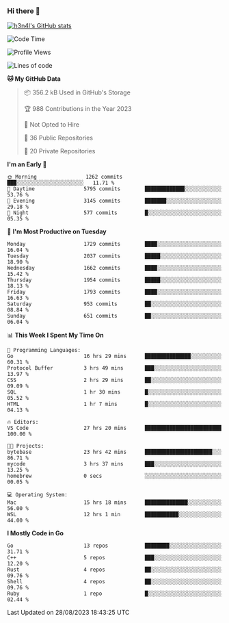 ### Hi there 👋

[![h3n4l's GitHub stats](https://github-readme-stats.vercel.app/api?username=h3n4l&count_private=true&show_icons=true&theme=radical)](https://github.com/h3n4l/github-readme-stats)

<!--START_SECTION:waka-->
![Code Time](http://img.shields.io/badge/Code%20Time-1%2C538%20hrs%2013%20mins-blue)

![Profile Views](http://img.shields.io/badge/Profile%20Views-1-blue)

![Lines of code](https://img.shields.io/badge/From%20Hello%20World%20I%27ve%20Written-3.0%20million%20lines%20of%20code-blue)

**🐱 My GitHub Data** 

> 📦 356.2 kB Used in GitHub's Storage 
 > 
> 🏆 988 Contributions in the Year 2023
 > 
> 🚫 Not Opted to Hire
 > 
> 📜 36 Public Repositories 
 > 
> 🔑 20 Private Repositories 
 > 
**I'm an Early 🐤** 

```text
🌞 Morning                1262 commits        ███░░░░░░░░░░░░░░░░░░░░░░   11.71 % 
🌆 Daytime                5795 commits        █████████████░░░░░░░░░░░░   53.76 % 
🌃 Evening                3145 commits        ███████░░░░░░░░░░░░░░░░░░   29.18 % 
🌙 Night                  577 commits         █░░░░░░░░░░░░░░░░░░░░░░░░   05.35 % 
```
📅 **I'm Most Productive on Tuesday** 

```text
Monday                   1729 commits        ████░░░░░░░░░░░░░░░░░░░░░   16.04 % 
Tuesday                  2037 commits        █████░░░░░░░░░░░░░░░░░░░░   18.90 % 
Wednesday                1662 commits        ████░░░░░░░░░░░░░░░░░░░░░   15.42 % 
Thursday                 1954 commits        █████░░░░░░░░░░░░░░░░░░░░   18.13 % 
Friday                   1793 commits        ████░░░░░░░░░░░░░░░░░░░░░   16.63 % 
Saturday                 953 commits         ██░░░░░░░░░░░░░░░░░░░░░░░   08.84 % 
Sunday                   651 commits         ██░░░░░░░░░░░░░░░░░░░░░░░   06.04 % 
```


📊 **This Week I Spent My Time On** 

```text
💬 Programming Languages: 
Go                       16 hrs 29 mins      ███████████████░░░░░░░░░░   60.31 % 
Protocol Buffer          3 hrs 49 mins       ███░░░░░░░░░░░░░░░░░░░░░░   13.97 % 
CSS                      2 hrs 29 mins       ██░░░░░░░░░░░░░░░░░░░░░░░   09.09 % 
SQL                      1 hr 30 mins        █░░░░░░░░░░░░░░░░░░░░░░░░   05.52 % 
HTML                     1 hr 7 mins         █░░░░░░░░░░░░░░░░░░░░░░░░   04.13 % 

🔥 Editors: 
VS Code                  27 hrs 20 mins      █████████████████████████   100.00 % 

🐱‍💻 Projects: 
bytebase                 23 hrs 42 mins      ██████████████████████░░░   86.71 % 
mycode                   3 hrs 37 mins       ███░░░░░░░░░░░░░░░░░░░░░░   13.25 % 
homebrew                 0 secs              ░░░░░░░░░░░░░░░░░░░░░░░░░   00.05 % 

💻 Operating System: 
Mac                      15 hrs 18 mins      ██████████████░░░░░░░░░░░   56.00 % 
WSL                      12 hrs 1 min        ███████████░░░░░░░░░░░░░░   44.00 % 
```

**I Mostly Code in Go** 

```text
Go                       13 repos            ████████░░░░░░░░░░░░░░░░░   31.71 % 
C++                      5 repos             ███░░░░░░░░░░░░░░░░░░░░░░   12.20 % 
Rust                     4 repos             ██░░░░░░░░░░░░░░░░░░░░░░░   09.76 % 
Shell                    4 repos             ██░░░░░░░░░░░░░░░░░░░░░░░   09.76 % 
Ruby                     1 repo              █░░░░░░░░░░░░░░░░░░░░░░░░   02.44 % 
```




 Last Updated on 28/08/2023 18:43:25 UTC
<!--END_SECTION:waka-->

